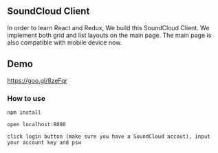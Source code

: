 ## SoundCloud Client
In order to learn React and Redux, We build this SoundCloud Client. We implement both grid and list layouts on the main page. The main page is also compatible with mobile device now.

## Demo
https://goo.gl/8zeFqr

### How to use
```
npm install

open localhost:8080

click login button (make sure you have a SoundCloud accout), input your account key and psw

```
